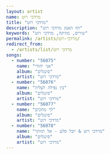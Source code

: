 ```yaml
---
layout: artist
name: מרדכי רוט
title: "מרדכי רוט"
description: "דף האמן מרדכי רוט"
keywords: "שירים, מוזיקה, מרדכי רוט"
permalink: /artists/מרדכי-רוט/
redirect_from:
  - /artists/list/מרדכי רוט
songs:
  - number: "56075"
    name: "אני יהודי"
    album: "סינגלים"
    artist: "מרדכי רוט"
  - number: "56076"
    name: "בין נפילה לעליה"
    album: "סינגלים"
    artist: "מרדכי רוט"
  - number: "56077"
    name: "לך מחכים"
    album: "סינגלים"
    artist: "מרדכי רוט"
  - number: "56078"
    name: "מרדכי רוט & יובל סלע - אל תוותר"
    album: "סינגלים"
    artist: "מרדכי רוט"
---
```

